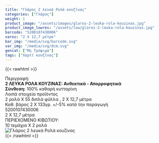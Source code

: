 ```yaml
---
title: "Γλάρος 2 λευκά Ρολά κουζίνας"
categories: ["Γλάρος"]
weight: 1
product_image: "/assets/images/glaros-2-leuka-rola-kouzinas.jpg"
product_image_lowres: "/assets/low/glaros-2-leuka-rola-kouzinas.jpg"
barcode: "5200107430006"
varos: "2 Χ 12,7 μέτρα"
bar_img: "/media/svg/barcode.svg"
var_img: "/media/svg/dcm.svg"
gencat: ["Μη Τρόφιμα"]
tags: ["Χαρτί κουζίνας"]
---
```

{{< rawhtml >}}

<div class="sload182"><div class="product"><div id="sistatika">Περιγραφή:</div><div class="alltext"><b>2 ΛΕΥΚΑ ΡΟΛΑ ΚΟΥΖΙΝΑΣ: Ανθεκτικά - Απορροφητικά</b><br><b>Σύνθεση:</b> 100% καθαρή κυτταρίνη<br></div><div id="loipa">Λοιπά στοιχεία προϊόντος</div><div class="alltext">2 ρολά Χ 55 διπλά φύλλα , 2 Χ 12,7 μέτρα<br>Καθ. βάρος 2 Χ 133γρ. +/-5% κατά την παραγωγή<br></div><div id="barcode"><div id="barimage1"></div><span id="bartext">5200107430006</span></div><div id="varos"><div id="dimimg"></div><span id="varostext">2 Χ 12,7 μέτρα</span></div><div id="kivotio">ΠΕΡΙΕΧΟΜΕΝΟ ΚΙΒΩΤΙΟΥ:<br>10 τεμάχια Χ 2 ρολά</div><div class="pimg"><img alt="Γλάρος 2 λευκά Ρολά κουζίνας" title="Γλάρος 2 λευκά Ρολά κουζίνας" src="/assets/images/glaros-2-leuka-rola-kouzinas.jpg"></div></div></div>
{{< /rawhtml >}}


